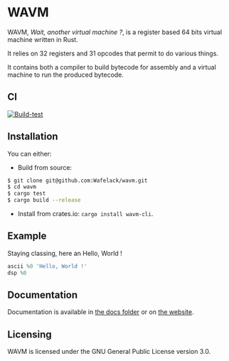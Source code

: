 WAVM
====

WAVM, *Wait, another virtual machine ?*, is a register based 64 bits virtual machine written in Rust.

It relies on 32 registers and 31 opcodes that permit to do various things.

It contains both a compiler to build bytecode for assembly and a virtual machine to run the produced bytecode.

CI
--

[![Build-test](https://github.com/Wafelack/wavm/actions/workflows/rust.yml/badge.svg)](https://github.com/Wafelack/wavm/actions/workflows/rust.yml)

Installation
------------

You can either:

* Build from source: 

```bash
$ git clone git@github.com:Wafelack/wavm.git
$ cd wavm
$ cargo test
$ cargo build --release
```

* Install from crates.io: `cargo install wavm-cli`.

Example
-------

Staying classing, here an Hello, World !

```asm
ascii %0 'Hello, World !'
dsp %0
```

Documentation
-------------

Documentation is available in [the docs folder](./docs/src/) or on [the website](https://wafelack.fr/wavm).

Licensing
---------

WAVM is licensed under the GNU General Public License version 3.0.

